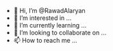 - 👋 Hi, I’m @RawadAlaryan
- 👀 I’m interested in ...
- 🌱 I’m currently learning ...
- 💞️ I’m looking to collaborate on ...
- 📫 How to reach me ...

<!---
RawadAlaryan/RawadAlaryan is a ✨ special ✨ repository because its `README.md` (this file) appears on your GitHub profile.
You can click the Preview link to take a look at your changes.
--->
